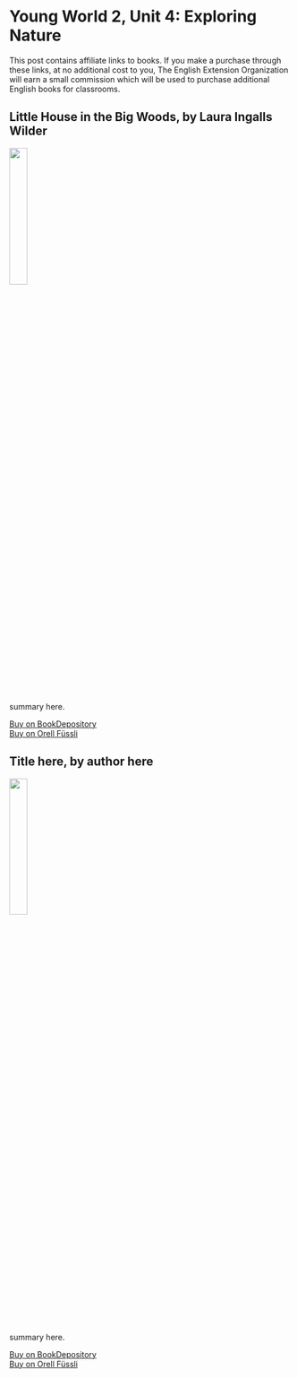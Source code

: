 # Young World 2, Unit 4: Exploring Nature

This post contains affiliate links to books. If you make a purchase through these links, at no additional cost to you, The English Extension Organization will earn a small commission which will be used to purchase additional English books for classrooms.

## Little House in the Big Woods, by Laura Ingalls Wilder

<img src="https://imgur.com/oUOkUq9.png" width="25%" />

summary here.

<a href="https://www.bookdepository.com/Little-House-Big-Woods-Laura-Ingalls-Wilder/9780064400015?ref=grid-view&qid=1665843122581&sr=1-1" rel="nofollow"> Buy on BookDepository</a>  
<a href="https://www.orellfuessli.ch/shop/home/artikeldetails/A1002848480" rel="nofollow">Buy on Orell Füssli</a>

## Title here, by author here

<img src="imgurlinkhere.png" width="25%" />

summary here.

<a href="bookdepository link here" rel="nofollow"> Buy on BookDepository</a>  
<a href="orell fussli link here" rel="nofollow">Buy on Orell Füssli</a>
<!--stackedit_data:
eyJoaXN0b3J5IjpbLTE5MjkwMjQzOTAsLTExMDA3MzQ0MDEsLT
g2MTk0MjU0NiwxNTAzNTM0NzQ4XX0=
-->